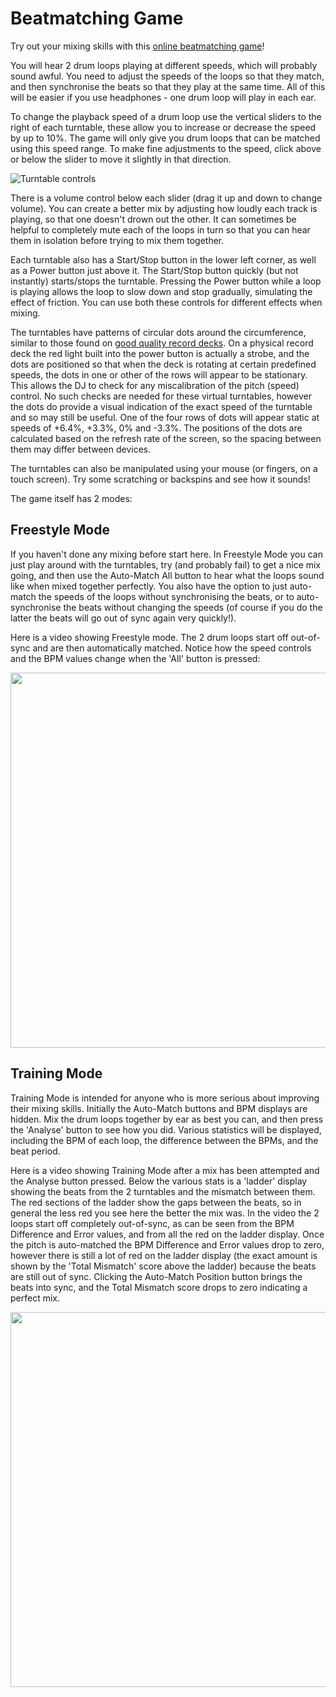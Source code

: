 # Beatmatching Game

Try out your mixing skills with this [online beatmatching game](https://codebox.net/pages/beatmatching-game/online)!

You will hear 2 drum loops playing at different speeds, which will probably sound awful. You need to adjust the
speeds of the loops so that they match, and then synchronise the beats so that they play at the same time.
All of this will be easier if you use headphones - one drum loop will play in each ear.

To change the playback speed of a drum loop use the vertical sliders to the right of each turntable, these allow you
to increase or decrease the speed by up to 10%. The game will only give you drum loops that can be matched using
this speed range. To make fine adjustments to the speed, click above or below the slider to move it slightly in
that direction.

![Turntable controls](https://codebox.net/assets/images/beatmatcher/turntable_controls.png)

There is a volume control below each slider (drag it up and down to change volume).
You can create a better mix by adjusting how loudly each track is playing, so that one doesn't drown out the other.
It can sometimes be helpful to completely mute each of the loops in turn so that you can hear them in isolation before trying
to mix them together.

Each turntable also has a Start/Stop button in the lower left corner, as well as a Power button just above it.
The Start/Stop button quickly (but not instantly) starts/stops the turntable. Pressing the Power button while a loop
is playing allows the loop to slow down and stop gradually, simulating the effect of friction. You can use both these
controls for different effects when mixing.

The turntables have patterns of circular dots around the circumference, similar to those found on
[good quality record decks](https://en.wikipedia.org/wiki/Technics_SL-1200). On a physical record deck the
red light built into the power button is actually a strobe, and the dots are positioned so that when the deck is rotating
at certain predefined speeds, the dots in one or other of the rows will appear to be stationary. This allows the DJ to
check for any miscalibration of the pitch (speed) control. No such checks are needed for these virtual turntables, however
the dots do provide a visual indication of the exact speed of the turntable and so may still be useful. One of the four
rows of dots will appear static at speeds of +6.4%, +3.3%, 0% and -3.3%. The positions of the dots are calculated based on
the refresh rate of the screen, so the spacing between them may differ between devices.

The turntables can also be manipulated using your mouse (or fingers, on a touch screen).
Try some scratching or backspins and see how it sounds!

The game itself has 2 modes:

## Freestyle Mode

If you haven't done any mixing before start here. In Freestyle Mode you can just play around with the turntables,
try (and probably fail) to get a nice mix going, and then use the Auto-Match All button to hear what the loops sound
like when mixed together perfectly. You also have the option to just auto-match the speeds of the loops without synchronising
the beats, or to auto-synchronise the beats without changing the speeds (of course if you do the latter the beats will go out
of sync again very quickly!).

Here is a video showing Freestyle mode. The 2 drum loops start off out-of-sync and are then automatically matched.
Notice how the speed controls and the BPM values change when the 'All' button is pressed:

<a href="https://codebox.net/assets/video/beatmatcher/auto_mix_demo.mp4"><img src="https://codebox.net/assets/video/beatmatcher/auto_mix_demo_poster.png" width="600" ></a>


## Training Mode

Training Mode is intended for anyone who is more serious about improving their mixing skills. Initially the Auto-Match buttons and BPM
displays are hidden. Mix the drum loops together by ear as best you can, and then press the 'Analyse' button to see how you did.
Various statistics will be displayed, including the BPM of each loop, the difference between the BPMs, and the beat period.

Here is a video showing Training Mode after a mix has been attempted and the Analyse button pressed.
Below the various stats is a 'ladder' display showing the beats from the 2 turntables and the mismatch between them.
The red sections of the ladder show the gaps between the beats, so in general the less red you see here the better the mix was.
In the video the 2 loops start off completely out-of-sync, as can be seen from the BPM Difference and Error values, and from
all the red on the ladder display. Once the pitch is auto-matched the BPM Difference and Error values drop to zero, however there
is still a lot of red on the ladder display (the exact amount is shown by the 'Total Mismatch' score above the ladder) because
the beats are still out of sync. Clicking the Auto-Match Position button brings the beats into sync, and the Total Mismatch
score drops to zero indicating a perfect mix.

<a href="https://codebox.net/assets/video/beatmatcher/training_mode.mp4"><img src="https://codebox.net/assets/video/beatmatcher/training_mode_poster.png" width="600" ></a>

